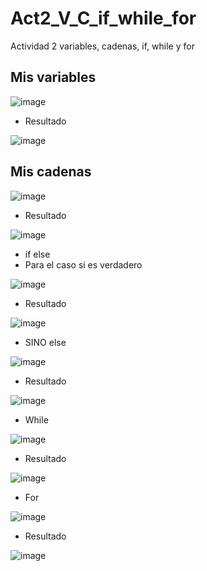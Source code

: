 # Act2_V_C_if_while_for
Actividad 2 variables, cadenas, if, while y for

## Mis variables
![image](https://github.com/user-attachments/assets/51fbcc5e-ba87-4c64-badd-fc13ee1c5b4e)
- Resultado
  
 ![image](https://github.com/user-attachments/assets/d10d470b-c33c-43cf-ab27-49c09cc37175)

## Mis cadenas
![image](https://github.com/user-attachments/assets/037d8076-36c7-42bb-a9b6-34a6a8bf92e2)
- Resultado
  
![image](https://github.com/user-attachments/assets/915cb088-fe50-401d-9b45-95431de885b5)

- if else
- Para el caso si es verdadero

![image](https://github.com/user-attachments/assets/3c291f3e-4204-4ef8-9eea-2a6dc031ca61)

- Resultado

![image](https://github.com/user-attachments/assets/081ce7ac-1fba-461a-8d59-749e0b25d164)

- SINO else

![image](https://github.com/user-attachments/assets/a4fbbba8-9890-46be-aa65-9a4d242196d4)

- Resultado

![image](https://github.com/user-attachments/assets/2c4723b4-c552-4dae-a01b-9f1431fa8443)

- While

![image](https://github.com/user-attachments/assets/abf35918-703d-4d29-b6f9-2dee9bd31eb8)

- Resultado

![image](https://github.com/user-attachments/assets/1dbba6fa-3c23-410a-89f5-15e868e95aa1)

- For

![image](https://github.com/user-attachments/assets/56121f35-7dfb-4744-9e35-ecabf48308ec)

- Resultado

![image](https://github.com/user-attachments/assets/cc25a16d-80e9-4ad5-be00-b1ceac4400fd)











